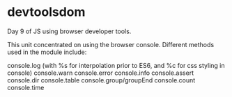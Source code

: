 # devtoolsdom
Day 9 of JS using browser developer tools.

This unit concentrated on using the browser console. Different methods used in the module include:

console.log (with %s for interpolation prior to ES6, and %c for css styling in console)
console.warn
console.error
console.info
console.assert
console.dir
console.table
console.group/groupEnd
console.count
console.time
